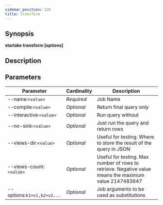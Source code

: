 ```yaml
---
sidebar_position: 120
title: transform
---
```



## Synopsis

**starlake transform [options]**

## Description


## Parameters

Parameter|Cardinality|Description
---|---|---
--name:`<value>`|*Required*|Job Name
--compile:`<value>`|*Optional*|Return final query only
--interactive:`<value>`|*Optional*|Run query without 
--no-sink:`<value>`|*Optional*|Just run the query and return rows
--views-dir:`<value>`|*Optional*|Useful for testing. Where to store the result of the query in JSON
--views-count:`<value>`|*Optional*|Useful for testing. Max number of rows to retrieve. Negative value means the maximum value 2147483647
--options:`k1=v1,k2=v2...`|*Optional*|Job arguments to be used as substitutions

